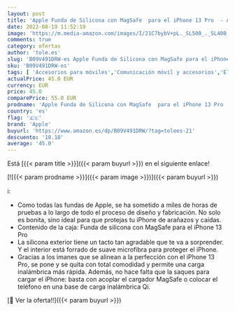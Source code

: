 ```yaml
---
layout: post
title: 'Apple Funda de Silicona con MagSafe  para el iPhone 13 Pro  - Azul Niebla'
date: 2022-08-19 11:52:19
image: 'https://m.media-amazon.com/images/I/21C7bybV+pL._SL500_._SL400_.jpg'
comments: true
category: ofertas
author: 'tole.es'
slug: 'B09V491DRW-es Apple Funda de Silicona con MagSafe para el iPhone 13 Pro...'
sku: 'B09V491DRW-es'
tags: [ 'Accesorios para móviles','Comunicación móvil y accesorios','Electrónica','Fundas y carcasas para teléfonos móviles','apple','iphone','🇪🇸', ]
actualPrice: 45.0 EUR
currency: EUR
price: 45.0
comparePrice: 55.0 EUR
prodname: 'Apple Funda de Silicona con MagSafe  para el iPhone 13 Pro  - Azul Niebla'
country: 'es'
flag: '🇪🇸'
brand: 'Apple'
buyurl: 'https://www.amazon.es/dp/B09V491DRW/?tag=tolees-21'
descuento: '18.18'
average: '45.0'
---
```


Está [{{< param title >}}]({{< param buyurl >}}) en el siguiente enlace!

[![{{< param prodname >}}]({{< param image >}})]({{< param buyurl >}})

ℹ️:

- Como todas las fundas de Apple, se ha sometido a miles de horas de pruebas a lo largo de todo el proceso de diseño y fabricación. No solo es bonita, sino ideal para que protejas tu iPhone de arañazos y caídas.
- Contenido de la caja: Funda de silicona con MagSafe para el iPhone 13 Pro
- La silicona exterior tiene un tacto tan agradable que te va a sorprender. Y el interior está forrado de suave microfibra para proteger el iPhone.
- Gracias a los imanes que se alinean a la perfección con el iPhone 13 Pro, se pone y se quita con total comodidad y permite una carga inalámbrica más rápida. Además, no hace falta que la saques para cargar el iPhone: basta con acoplar el cargador MagSafe o colocar el teléfono en una base de carga inalámbrica Qi.

[🛒 Ver la oferta!!]({{< param buyurl >}})
